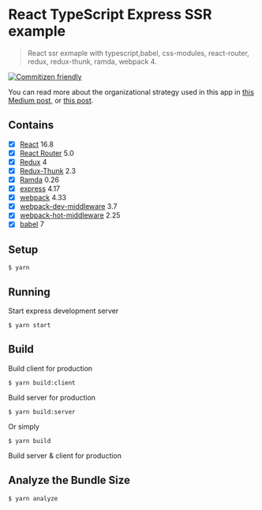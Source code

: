 # React TypeScript Express SSR example

>React ssr exmaple with typescript,babel, css-modules, react-router, redux, redux-thunk, ramda, webpack 4.

[![Commitizen friendly](https://img.shields.io/badge/commitizen-friendly-brightgreen.svg)](http://commitizen.github.io/cz-cli/)

You can read more about the organizational strategy used in this app in
[this Medium post](https://medium.com/@nate_wang/feature-oriented-architecture-for-web-applications-2b48e358afb0), or
[this post](https://jaysoo.ca/2016/02/28/organizing-redux-application/).

## Contains

- [x] [React](https://facebook.github.io/react/) 16.8
- [x] [React Router](https://github.com/ReactTraining/react-router) 5.0
- [x] [Redux](https://github.com/reactjs/redux) 4
- [x] [Redux-Thunk](https://github.com/gaearon/redux-thunk) 2.3
- [x] [Ramda](https://github.com/ramda/ramda) 0.26
- [x] [express](https://github.com/expressjs/express) 4.17
- [x] [webpack](https://github.com/webpack/webpack) 4.33
- [x] [webpack-dev-middleware](https://github.com/webpack/webpack-dev-middleware) 3.7
- [x] [webpack-hot-middleware](https://github.com/webpack-contrib/webpack-hot-middleware) 2.25
- [x] [babel](https://github.com/babel/babel) 7

## Setup

```
$ yarn
```

## Running

Start express development server

```
$ yarn start
```

## Build

Build client for production

```
$ yarn build:client
```

Build server for production

```
$ yarn build:server
```

Or simply

```
$ yarn build
```

Build server & client for production

## Analyze the Bundle Size

```
$ yarn analyze
```
